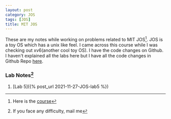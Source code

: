 ```yaml
---
layout: post
category: JOS
tags: [JOS]
title: MIT JOS
---
```


These are my notes while working on problems related to MIT JOS[^1]. JOS is a toy OS which has a unix like feel. I came across this course while I was checking out xv6(another cool toy OS). I have the code changes on Github. I haven't explained all the labs here but I have all the code changes in Github Repo [here](https://github.com/prabhsuggal/MIT-JOS).

### Lab Notes[^2]
1. [Lab 5]({% post_url 2021-11-27-JOS-lab5 %})

[^1]: Here is the [course](https://pdos.csail.mit.edu/6.828/2018/index.html)
[^2]: If you face any difficulty, mail me
